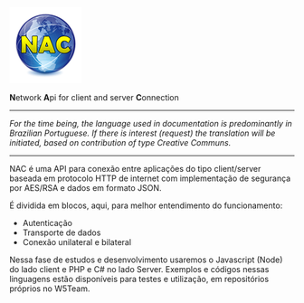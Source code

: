 ![logo](https://github.com/w5team/NAC/blob/master/asset/nac128.png)

**N**etwork **A**pi for client and server **C**onnection


---

*For the time being, the language used in documentation is predominantly in Brazilian Portuguese. If there is interest (request) the translation will be initiated, based on contribution of type Creative Communs.*

---



NAC é uma API para conexão entre aplicações do tipo client/server baseada em protocolo HTTP de internet com implementação de segurança por AES/RSA e dados em formato JSON.

É dividida em blocos, aqui, para melhor entendimento do funcionamento:

* Autenticação
* Transporte de dados
* Conexão unilateral e bilateral

Nessa fase de estudos e desenvolvimento usaremos o Javascript (Node) do lado client e PHP e C# no lado Server.
Exemplos e códigos nessas linguagens estão disponíveis para testes e utilização, em repositórios próprios no W5Team.
